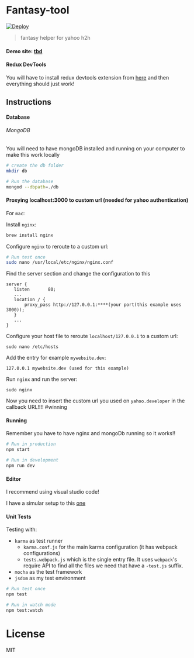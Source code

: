 # Fantasy-tool

[![Deploy](https://www.herokucdn.com/deploy/button.png)](https://heroku.com/deploy)

> fantasy helper for yahoo h2h 
#### Demo site: [**tbd**](tbd)

#### Redux DevTools

You will have to install redux devtools extension from [here](https://github.com/zalmoxisus/redux-devtools-extension) and then everything should just work!
## Instructions

#### Database

###### MongoDB

You will need to have mongoDB installed and running on your computer to make this work locally

```bash
# create the db folder
mkdir db

# Run the database
mongod --dbpath=./db
```
#### Proxying localhost:3000 to custom url (needed for yahoo authentication)
For `mac`:

Install `nginx`:
```bash
brew install nginx
```

Configure `nginx` to reroute to a custom url:
```bash
# Run test once
sudo nano /usr/local/etc/nginx/nginx.conf
```

Find the server section and change the configuration to this
```
server {
   listen       80;
   ...
   location / {
       proxy_pass http://127.0.0.1:****(your port(this example uses 3000));
   }
   ...
}
```

Configure your host file to reroute `localhost/127.0.0.1` to a custom url:
```
sudo nano /etc/hosts
```

Add the entry for example `mywebsite.dev`:
```
127.0.0.1 mywebsite.dev (used for this example)
```

Run `nginx` and run the server:
```
sudo nginx 
```
Now you need to insert the custom url you used on `yahoo.developer` in the callback URL!!!! #winning

#### Running
Remember you have to have nginx and mongoDb running so it works!!

```bash
# Run in production
npm start

# Run in development
npm run dev
```
#### Editor

I recommend using visual studio code!

I have a simular setup to this [one](http://equimper.github.io/2017/02/25/why-i-moved-away-from-atom-to-visual-studio-code-and-my-setup/)

#### Unit Tests

Testing with:
- `karma` as test runner
	- `karma.conf.js` for the main karma configuration (it has webpack configurations)
	- `tests.webpack.js` which is the single entry file. It uses `webpack`'s require API to find all the files we need that have a `-test.js` suffix.
- `mocha` as the test framework
- `jsdom` as my test environment

```bash
# Run test once
npm test

# Run in watch mode
npm test:watch
```

License
===============
MIT
